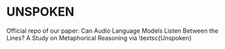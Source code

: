 # UNSPOKEN
Official repo of our paper: Can Audio Language Models Listen Between the Lines? A Study on Metaphorical Reasoning via \textsc{Unspoken}
